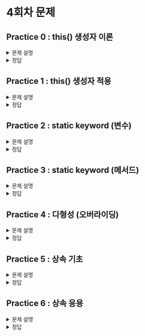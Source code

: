 # 4회차 문제

## Practice 0 : this() 생성자 이론

<details> <summary>문제 설명</summary>

### **[문제]** this() 이론

### **[설명]** this()를 이용한 클래스 내의 다른 생성자 호출

클래스는 최소한 한 가지 이상의 생성자를 갖고 있어야한다. 
사용자가 생성자를 따로 작성하지 않는다면 기본 생성자 `ClassName(){ }`을 제공한다.

그리고 이 생성자는 2개 이상 존재할 수 있고, 객체를 생성하는 방식에 따라서 각기 다른 생성자가 호출된다.
밑의 코드를 예시로 보자. 

```java
class Student {
    String name;
    int studentId;

    Student(String name, int studentId) {
        this.name = name;
        this.studentId = studentId;
    }

    Student(String name) {
        this.name = name;
        this.studentId = -1;
    }

    Student() {
        this.name = null;
        this,studentId = -1;
    }
}
```
위의 코드에서는 3가지의` Student` 클래스에 대한 생성자가 존재한다. 하나의 메소드 명으로 여러 가지의
다른 기능을 수행할 수 있는 것으로 `다형성`의 일종으로도 여긴다.

위의 코드를 리팩토링(출력 결과는 유지한 채 코드를 수정하는 것)하면 다음과 같다.
```java
class Student{
	String name;
	int studentId;
	
	Student(String name, int studentId){  // 1
		this.name = name;
		this.studentId = studentId;
        System.out.println("constructor 1");
	}
	
	Student(String name){ // 2
		this(name, -1);
        System.out.println("constructor 2");
	}
	
	Student(){ // 3
		this(null, -1);
        System.out.println("constructor 3");
	}
}
```
`this() 생성자`는 클래스의 생성자 또는 클래스 내의 다른 생성자를 호출하는 메서드이다.
`this() 생성자`를 사용하기 위해서는 생성자 내의 구현부에서 가장 위에(처음에) 실행되어야한다.

`this() 생성자`는 전달받은 매개변수를 다른 생성자로 전달하여, 다른 생성자의 코드를 진행하고 다시
원래의 구현부로 돌아와 나머지 코드을 실행한다. 여기서 다른 생성자를 택하는 것은 자바 컴파일러가 생성자에 입력한
매개변수의 개수를 보고, 적당한 것을 선택한다.

여러가지 형식으로 매개변수를 입력하고, 이에 따라 어떤 생성자가 호출되는지 파악하기 위한 코드를 작성해보았다.
`Student` 클래스는 위의 코드와 동일하여 따로 첨부하지 않았다.

```java
public class practice01 {
	public static void main(String [] args) {
		System.out.println("--std1--");
		Student std1 = new Student("FULL",1234);
		System.out.println("------");
		
		System.out.println("--std2--");
		Student std2 = new Student("HALF");
		System.out.println("------");
		
		System.out.println("--std3--");
		Student std3 = new Student();
		System.out.println("------");
	}
}
/*
출력결과
--std1--
constructor 1
------
--std2--
constructor 1
constructor 2
------
--std3--
constructor 1
constructor 3
------  
 */
```

std1 : 제일 위의 생성자 코드만 진행 <br>
std2 : 가운데 생성자 코드부터 시작하여, 제일 위의 생성자 코드를 진행하고, 가운데 생성자 코드의 나머지 부분을 진행 <br>
std3 : 마지막 생성자 코드부터 시작하여, 제일 위의 생성자 코드를 진행하고, 마지막 생성자 코드의 나머지 부분을 진


</details>

<details> <summary>정답</summary>

### **[코드]**

</details>

## Practice 1 : this() 생성자 적용

<details>
<summary>문제 설명</summary>

### **[문제]** this() 생성자 이용하기

### **[설명]** 
`this()` 생성자를 이용해 코드를 간단하게 작성해보자. 이번 예제에서는 `Car` 클래스를 작성하고자 한다.
우선 `Car` 클래스에는 멤버 변수로 다음을 갖는다.

|접근제어자| 자료형 | 변수명      |
|---|---|----------|
|public|String| carType  |
|public|int| carNumber |
|public|int| carInfo  |
|public|String|customerName|

생성자는 모두 public 접근 제어자를 갖으며, 총 2개 존재한다. 
1. 모든 멤버 변수에 대해 매개변수로 갖는다.
2. `customerName`을 제외한 멤버 변수 전부를 매개변수로 갖으며, `customerName`에 "none"을 할당한다.

<span style="color:red"> HINT : 1번 생성자를 먼저 작성한 이후에 2번 생성자에서 this() 생성자를 호출하자.</span>
<br>

</details> 

<details>
<summary>정답</summary>

### **[코드]**

```java
class practice01 {
    public static void main(String[] args) {
        Car car1 = new Car("small", 1111, 1, "Hantor");
        Car car2 = new Car("mid", 1234, 2);

        System.out.println(car1.toString() + "\n");
        System.out.println(car2.toString());
    }
}

class Car{

    // TO DO : write member variable and make 2 constructor with conditions.  
    public String carType; // small, mid, large
    public int carNumber; // 1000 ~ 9999
    public int carCondition;   // 1 for good, 0 for bad.
    public String customerName;

    public Car(String carType, int carNumber, int carCondition, String customerName) {
        this.carType = carType;
        this.carNumber = carNumber;
        this.carCondition = carCondition;
        this.customerName = customerName;
    }

    public Car(String carType, int carNumber, int carCondition){
        this(carType, carNumber, carCondition, "none");
    }
    //

    public String toString() {
        return "carType : " + this.carType + ", carNumber : " + this.carNumber +
                ", carCondition : " + this.carCondition + ", customerName : " + this.customerName;
    }
}

```

</details>

## Practice 2 : static keyword (변수)

<details>
<summary>문제 설명</summary>

### **[문제]** static keyword

### **[설명]**

- static keyword

    > Static 키워드를 통해 생성된 정적멤버들은 Heap영역이 아닌 Static영역에 할당됩니다.
    > Static 영역에 할당된 메모리는 모든 객체가 공유하여 하나의 멤버를 어디서든지 참조할 수 있는 장점을 가지지만
    > Garbage Collector의 관리 영역 밖에 존재하기에 Static영역에 있는 멤버들은 프로그램의 종료시까지 메모리가 할당된 채로 존재하게 됩니다.
    
    > 출처 : 코딩팩토리(https://coding-factory.tistory.com/524)
    
    변수/메소드를 생성할 때, 인스턴스 변수/메소드로 생성할 것인 지, 클래스 변수/메소드로 생성할 것인지는
    `static` keyword가 결정한다. `static`을 붙이지 않고 생성할 경우 인스턴스 변수/메서드로 생성되고,
    `static` keyword를 붙일 경우 클래스 변수/메서드로 생성된다.
    
    `static` keyword가 붙은 메서드들은 클래스가 메모리에 올라갈 때(실행할 때), 바로 정적(static) 메서드가 생성되기 때문에, 따로
    객체를 생성하지 않고 사용할 수 있다. 따라서 이전에 클래스를 이용하지 않는 매서드들에서 `void static add` 등과 같은 식으로 선언된 것을 확인
    할 수 있었다.

`static` keyword는 변수로 쓰이는 경우 대부분 공유의 목적으로 이용된다. `static`이 붙은 변수들의 경우 공통된 메모리 공간을 이용하기 때문에,
**서로 다른 객체에서 해당 변수를 이용하여도 같은 메모리 공간에 접근하여 데이터 값을 변동시킬 수 있다.**

다음과 같은 예제를 확인하자.

</details>

<details>
<summary>정답</summary>

### **[코드]**

</details>

## Practice 3 : static keyword (메서드)

<details>
<summary>문제 설명</summary>

### **[문제]**

### **[설명]**

</details>

<details>
<summary>정답</summary>

### **[코드]**

</details>

## Practice 4 : 다형성 (오버라이딩)

<details>
<summary>문제 설명</summary>

### **[문제]**

### **[설명]**

</details>

<details>
<summary>정답</summary>

### **[코드]**

</details>

## Practice 5 : 상속 기초


<details>
<summary>문제 설명</summary>

### **[문제]**

### **[설명]** super

</details>

<details>
<summary>정답</summary>

### **[코드]**

</details>

## Practice 6 : 상속 응용


<details>
<summary>문제 설명</summary>

### **[문제]**

### **[설명]** super

</details>

<details>
<summary>정답</summary>

### **[코드]**

</details>